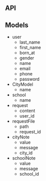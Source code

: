 ## API

## Models

* user
  * last_name
  * first_name
  * born_at
  * gender
  * name
  * email
  * phone
  * password
* CityModel
  * name
* school
  * name
* request
  * content
  * user_id
* requestFile
  * path  
  * request_id
* cityNote
  * value
  * message
  * city_id
* schoolNote
  * value
  * message
  * school_id
